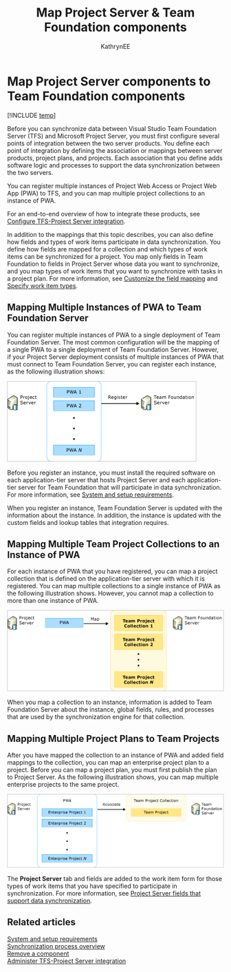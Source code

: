 ﻿---
title: Map Project Server & Team Foundation components
titleSuffix: TFS 
description: Define each point of integration by mapping server products, project plans, and projects to support Team Foundation Server-Project Server integration 
ms.prod: devops
ms.technology: devops-agile
ms.assetid: e4ae6a70-0e75-4387-a466-a2b882d23ed2
ms.manager: mijacobs
ms.author: kaelli
author: KathrynEE
ms.topic: reference
ms.date: 01/12/2017
---


# Map Project Server components to Team Foundation components

[!INCLUDE [temp](../../_shared/tfs-ps-sync-header.md)]

<a name="Top"></a> Before you can synchronize data between Visual Studio Team Foundation Server (TFS) and Microsoft Project Server, you must first configure several points of integration between the two server products. You define each point of integration by defining the association or mappings between server products, project plans, and projects. Each association that you define adds software logic and processes to support the data synchronization between the two servers.  
  
 You can register multiple instances of Project Web Access or Project Web App (PWA) to TFS, and you can map multiple project collections to an instance of PWA.  
  
 For an end-to-end overview of how to integrate these products, see [Configure TFS-Project Server integration](configure-tfs-project-server-integration.md).  
  
 In addition to the mappings that this topic describes, you can also define how fields and types of work items participate in data synchronization. You define how fields are mapped for a collection and which types of work items can be synchronized for a project. You map only fields in Team Foundation to fields in Project Server whose data you want to synchronize, and you map types of work items that you want to synchronize with tasks in a project plan. For more information, see [Customize the field mapping](customize-field-mapping-tfs-project-server.md) and [Specify work item types](specify-wits-to-synchronize.md).  
  
##  <a name="MapTFS"></a> Mapping Multiple Instances of PWA to Team Foundation Server  
 You can register multiple instances of PWA to a single deployment of Team Foundation Server. The most common configuration will be the mapping of a single PWA to a single deployment of Team Foundation Server. However, if your Project Server deployment consists of multiple instances of PWA that must connect to Team Foundation Server, you can register each instance, as the following illustration shows:  
  
 ![Register PWAs to Team Foundation Server](media/pstfs_registerpwas.png "PSTFS_RegisterPWAs")  
  
 Before you register an instance, you must install the required software on each application-tier server that hosts Project Server and each application-tier server for Team Foundation that will participate in data synchronization. For more information, see [System and setup requirements](system-and-setup-requirements.md).  
  
 When you register an instance, Team Foundation Server is updated with the information about the instance. In addition, the instance is updated with the custom fields and lookup tables that integration requires.  
  
##  <a name="MapTPCs"></a> Mapping Multiple Team Project Collections to an Instance of PWA  
 For each instance of PWA that you have registered, you can map a project collection that is defined on the application-tier server with which it is registered. You can map multiple collections to a single instance of PWA as the following illustration shows. However, you cannot map a collection to more than one instance of PWA.  
  
 ![Map PWAs to Team Project Collection](media/pstfs_mappwas.png "PSTFS_MapPWAs")  
  
 When you map a collection to an instance, information is added to Team Foundation Server about the instance, global fields, rules, and processes that are used by the synchronization engine for that collection.  
  
##  <a name="MapProjects"></a> Mapping Multiple Project Plans to Team Projects  
 After you have mapped the collection to an instance of PWA and added field mappings to the collection, you can map an enterprise project plan to a project. Before you can map a project plan, you must first publish the plan to Project Server. As the following illustration shows, you can map multiple enterprise projects to the same project.  
  
 ![Associate enterprise projects with a project](media/pstfs_associateeptotp.png "PSTFS_AssociateEPtoTP")  
  
 The **Project Server** tab and fields are added to the work item form for those types of work items that you have specified to participate in synchronization. For more information, see [Project Server fields that support data synchronization](project-server-fields-added-to-tfs.md).  
  
## Related articles  
 [System and setup requirements](system-and-setup-requirements.md)   
 [Synchronization process overview](synchronization-process-overview.md)   
 [Remove a component](remove-component-from-synchronization.md)   
 [Administer TFS-Project Server integration](administrate-integration-tfs-project-server.md)
